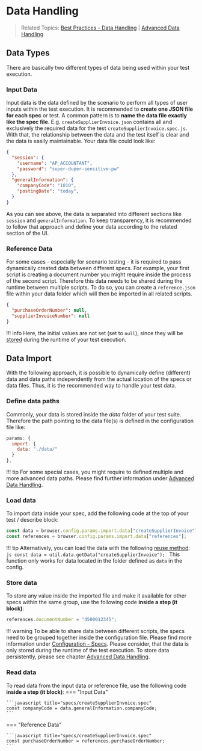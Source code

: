 # Data Handling
> Related Topics: [Best Practices - Data Handling](../bestPractices/dataHandling.md) | [Advanced Data Handling](./advancedDataHandling.md)

## Data Types
There are basically two different types of data being used within your test execution.
### Input Data
Input data is the data defined by the scenario to perform all types of user inputs within the test execution. It is recommended to **create one JSON file for each spec** or test. A common pattern is to **name the data file exactly like the spec file**. E.g. `createSupplierInvoice.json` contains all and exclusively the required data for the test `createSupplierInvoice.spec.js`. With that, the relationship between the data and the test itself is clear and the data is easily maintainable. Your data file could look like:
```json title="data/createSupplierInvoice.json"
{
  "session": {
    "username": "AP_ACCOUNTANT",
    "password": "super-duper-sensitive-pw"
  },
  "generalInformation": {
    "companyCode": "1010",
    "postingDate": "today",
  }
}
```
As you can see above, the data is separated into different sections like `session` and `generalInformation`. To keep transparency, it is recommended to follow that approach and define your data according to the related section of the UI. 

### Reference Data
For some cases - especially for scenario testing - it is required to pass dynamically created data between different specs. For example, your first script is creating a document number you might require inside the process of the second script. Therefore this data needs to be shared during the runtime between multiple scripts. To do so, you can create a `reference.json` file within your data folder which will then be imported in all related scripts.
```json title="data/references.json"
{
  "purchaseOrderNumber": null,
  "supplierInvoiceNumber": null
}
```
!!! info
    Here, the initial values are not set (set to `null`), since they will be [stored](#store-data) during the runtime of your test execution. 


## Data Import
With the following approach, it is possible to dynamically define (different) data and data paths independently from the actual location of the specs or data files. Thus, it is the recommended way to handle your test data.

### Define data paths
Commonly, your data is stored inside the *data* folder of your test suite. Therefore the path pointing to the data file(s) is defined in the configuration file like:
```js title="config.js"
params: {
  import: {
    data: "./data/"
  }
},
```
!!! tip
    For some special cases, you might require to defined multiple and more advanced data paths. Please find further information under [Advanced Data Handling](./advancedDataHandling.md).

### Load data
To import data inside your spec, add the following code at the top of your test / describe block:
```js title="specs/createSupplierInvoice.spec"
const data = browser.config.params.import.data["createSupplierInvoice"];
const references = browser.config.params.import.data["references"];
```

!!! tip
    Alternatively, you can load the data with the following [reuse method](https://pages.github.tools.sap/sProcurement/wdio-qmate-service-ts/doc/#util.data.getData):
    ```js
    const data = util.data.getData("createSupplierInvoice");
    ```
    This function only works for data located in the folder defined as ``data`` in the config.

### Store data
To store any value inside the imported file and make it available for other specs within the same group, use the following code **inside a step (it block)**:
```javascript title="specs/createPurchaseOrder.spec"
references.documentNumber = "4500012345";
```
!!! warning
    To be able to share data between different scripts, the specs need to be grouped together inside the configuration file. Please find more information under [Configuration - Specs](https://pages.github.tools.sap/sProcurement/qmate-profiles/sections/parameters/main/#specs). Please consider, that the data is only stored during the runtime of the test execution. To store data persistently, please see chapter [Advanced Data Handling](./advancedDataHandling.md).

### Read data
To read data from the input data or reference file, use the following code **inside a step (it block)**:
=== "Input Data"

    ```javascript title="specs/createSupplierInvoice.spec"
    const companyCode = data.generalInformation.companyCode;
    ```

=== "Reference Data"

    ```javascript title="specs/createSupplierInvoice.spec"
    const purchaseOrderNumber = references.purchaseOrderNumber;
    ```
